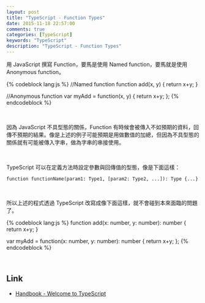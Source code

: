 ```yaml
---
layout: post
title: "TypeScript - Function Types"
date: 2015-11-18 22:57:00
comments: true
categories: [TypeScript]
keywords: "TypeScript"
description: "TypeScript - Function Types"
---
```


用 JavaScript 撰寫 Function，要馬是使用 Named function，要馬就是使用 Anonymous function。  

<!-- More -->

{% codeblock lang:js %}
//Named function
function add(x, y) {
    return x+y;
}

//Anonymous function
var myAdd = function(x, y) { return x+y; };
{% endcodeblock %}

<br/>


因為 JavaScript 不具型態的關係，Function 有時候會被傳入不如預期的資料，回傳不預期的結果。像是上述的例子可能預期是用做數值的加總，但因為不具型態的關係就有可能被傳入字串，做為字串的串接使用。  

<br/> 


TypeScript 可以在定義方法時設定參數與回傳值的型態，像是下面這樣：  

    function functionName(param1: Type1, [param2: Type2, ...]): Type {...}

<br/>


所以上述的程式透過 TypeScript 改寫成像下面這樣，就不會碰到本來面臨的問題了。

{% codeblock lang:js %}
function add(x: number, y: number): number {
    return x+y;
}

var myAdd = function(x: number, y: number): number { return x+y; };
{% endcodeblock %}

<br/>


Link
----
* [Handbook - Welcome to TypeScript](http://www.typescriptlang.org/Handbook#functions-function-types)
